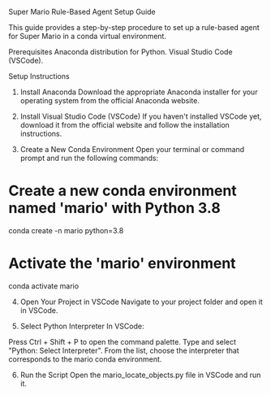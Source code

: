 Super Mario Rule-Based Agent Setup Guide

This guide provides a step-by-step procedure to set up a rule-based agent for Super Mario in a conda virtual environment.

Prerequisites
Anaconda distribution for Python.
Visual Studio Code (VSCode).

Setup Instructions
1. Install Anaconda
Download the appropriate Anaconda installer for your operating system from the official Anaconda website.

2. Install Visual Studio Code (VSCode)
If you haven't installed VSCode yet, download it from the official website and follow the installation instructions.

3. Create a New Conda Environment
Open your terminal or command prompt and run the following commands:

# Create a new conda environment named 'mario' with Python 3.8
conda create -n mario python=3.8

# Activate the 'mario' environment
conda activate mario

4. Open Your Project in VSCode
Navigate to your project folder and open it in VSCode.

5. Select Python Interpreter
In VSCode:

Press Ctrl + Shift + P to open the command palette.
Type and select "Python: Select Interpreter".
From the list, choose the interpreter that corresponds to the mario conda environment.

6. Run the Script
Open the mario_locate_objects.py file in VSCode and run it.


